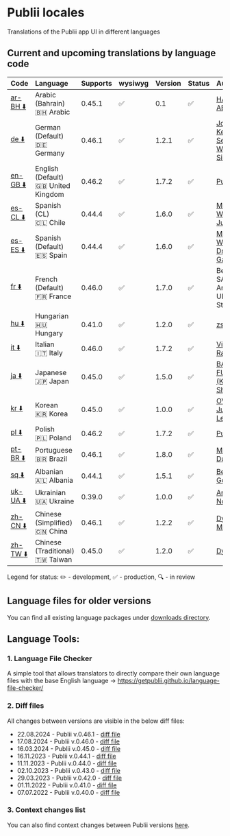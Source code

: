 # Publii locales
Translations of the Publii app UI in different languages

## Current and upcoming translations by language code

| Code                                                                                                          | Language                                          | Supports  | wysiwyg            | Version | Status             | Author                                                          |
| :------------------------------------------------------------------------------------------------------------ | :------------------------------------------------ | :-------- | :----------------- | :------ | :----------------- | :-------------------------------------------------------------- |
| [ar-BH :arrow_down:](https://github.com/GetPublii/Publii-ui-locales/blob/main/downloads/0.45.1/ar-bh.zip)     | Arabic (Bahrain)<br>🇧🇭 Arabic                   | 0.45.1    | :white_check_mark: | 0.1     | :white_check_mark:  | [HAMAD ABDULLA](https://github.com/bo3bdo) |
| [de :arrow_down:](https://github.com/GetPublii/Publii-ui-locales/blob/main/downloads/0.46.1/de.zip)           | German (Default)<br>:de: Germany                  | 0.46.1    | :white_check_mark: | 1.2.1   | :white_check_mark: | [Johannes Keyser](https://github.com/JoKeyser), [Sebastian Wiemer](https://github.com/snwiem), [Simon99de](https://github.com/Simon99de)                 |
| [en-GB :arrow_down:](https://github.com/GetPublii/Publii-ui-locales/blob/main/downloads/0.46.2/en-gb.zip)     | English (Default)<br>:uk: United Kingdom          | 0.46.2    | :white_check_mark: | 1.7.2   | :white_check_mark: | [Publii Team](https://github.com/GetPublii)                     |
| [es-CL :arrow_down:](https://github.com/GetPublii/Publii-ui-locales/blob/main/downloads/0.44.1/es-cl.zip)    | Spanish (CL)<br>:chile: Chile                     | 0.44.4    | :white_check_mark: | 1.6.0   | :white_check_mark: | [Michael Walsh](https://github.com/elmikewalsh), [Julvenzor](https://github.com/Julvenzor)                 |
| [es-ES :arrow_down:](https://github.com/GetPublii/Publii-ui-locales/blob/main/downloads/0.44.4/es-es.zip)     | Spanish (Default)<br>:es: Spain                   | 0.44.4    | :white_check_mark: | 1.6.0   | :white_check_mark:          | [Michael Walsh](https://github.com/elmikewalsh), [Drake Galley](https://github.com/drakegalley)           
| [fr :arrow_down:](https://github.com/GetPublii/Publii-ui-locales/blob/main/downloads/0.46.0/fr.zip)           | French (Default)<br>:fr: France                   | 0.46.0    | :white_check_mark: | 1.7.0   | :white_check_mark: | Benoit SALLÉ, Arthur UBERTI et StiglarG                                                     |
| [hu :arrow_down:](https://github.com/GetPublii/Publii-ui-locales/blob/main/downloads/0.41.0/hu.zip)   |Hungarian<br>:hungary: Hungary  | 0.41.0  | :white_check_mark:  | 1.2.0 | :white_check_mark:  | [zslaszlo](https://github.com/zslaszlo) |
| [it :arrow_down:](https://github.com/GetPublii/Publii-ui-locales/blob/main/downloads/0.46.0/it.zip)           | Italian<br>:it: Italy                             | 0.46.0    | :white_check_mark: | 1.7.2   | :white_check_mark: | [Vittorio Ramponi](https://github.com/gpsblues)                 |
| [ja :arrow_down:](https://github.com/GetPublii/Publii-ui-locales/blob/main/downloads/0.45.0/ja.zip)           | Japanese<br>:jp: Japan                            | 0.45.0    | :white_check_mark: | 1.5.0   | :white_check_mark: | [BALLOON \| FU-SEN <br>(Keiichi Shiga)](https://github.com/fu-sen)   |
| [kr :arrow_down:](https://github.com/GetPublii/Publii-ui-locales/blob/main/downloads/0.45.0/kr.zip)           | Korean<br>:kr: Korea                            | 0.45.0    | :white_check_mark: | 1.0.0   | :white_check_mark: | [OVJECT \ Junyoung Lee](https://github.com/ovject)   |
| [pl :arrow_down:](https://github.com/GetPublii/Publii-ui-locales/blob/main/downloads/0.46.2/pl.zip)           | Polish<br>:poland: Poland                         | 0.46.2    | :white_check_mark: | 1.7.2   | :white_check_mark: | [Publii Team](https://github.com/GetPublii)                     |
| [pt-BR :arrow_down:](https://github.com/GetPublii/Publii-ui-locales/blob/main/downloads/0.46.1/pt-br.zip)     | Portuguese<br>:brazil: Brazil                     | 0.46.1    | :white_check_mark: | 1.8.0   | :white_check_mark: | [Marcio Duarte](https://github.com/pagelab)                     |
| [sq :arrow_down:](https://github.com/GetPublii/Publii-ui-locales/blob/main/downloads/0.44.1/sq.zip)           | Albanian<br>:albania: Albania                     | 0.44.1    | :white_check_mark: | 1.5.1   | :white_check_mark: | [Besmir Godole](https://github.com/bgodole)                     |
| [uk-UA :arrow_down:](https://github.com/GetPublii/Publii-ui-locales/blob/main/downloads/0.39.0/uk-ua.zip)     | Ukrainian<br>:ukraine: Ukraine                    | 0.39.0    | :white_check_mark: | 1.0.0   | :white_check_mark: | [Andrew Notea](https://github.com/andrewnotea)                  |
| [zh-CN :arrow_down:](https://github.com/GetPublii/Publii-ui-locales/blob/main/downloads/0.46.1/zh-cn.zip)     | Chinese (Simplified)<br>:cn: China                | 0.46.1    | :white_check_mark: | 1.2.2  | :white_check_mark: | [Dyxang](https://github.com/dyxang), [Meteor](https://github.com/coolf233)                              |
| [zh-TW :arrow_down:](https://github.com/GetPublii/Publii-ui-locales/blob/main/downloads/0.45.0/zh-tw.zip)     | Chinese (Traditional)<br>:taiwan: Taiwan          | 0.45.0    | :white_check_mark: | 1.2.0   | :white_check_mark: | [Dyxang](https://github.com/dyxang)                             |

Legend for status: :pencil2: - development, :white_check_mark: - production, :mag: - in review

## Language files for older versions

You can find all existing language packages under [downloads directory](https://github.com/GetPublii/Publii-ui-locales/blob/main/downloads/).
## Language Tools:

### 1. Language File Checker

A simple tool that allows translators to directly compare their own language files with the base English language &rarr; https://getpublii.github.io/language-file-checker/

### 2. Diff files

All changes between versions are visible in the below diff files:

* 22.08.2024 - Publii v.0.46.1 - [diff file](https://github.com/GetPublii/Publii-ui-locales/blob/main/diff-files/v.0.46.1.diff)
* 17.08.2024 - Publii v.0.46.0 - [diff file](https://github.com/GetPublii/Publii-ui-locales/blob/main/diff-files/v.0.46.0.diff)
* 16.03.2024 - Publii v.0.45.0 - [diff file](https://github.com/GetPublii/Publii-ui-locales/blob/main/diff-files/v.0.45.0.diff)
* 16.11.2023 - Publii v.0.44.1 - [diff file](https://github.com/GetPublii/Publii-ui-locales/blob/main/diff-files/v.0.44.1.diff)
* 11.11.2023 - Publii v.0.44.0 - [diff file](https://github.com/GetPublii/Publii-ui-locales/blob/main/diff-files/v.0.44.0.diff)
* 02.10.2023 - Publii v.0.43.0 - [diff file](https://github.com/GetPublii/Publii-ui-locales/blob/main/diff-files/v.0.43.0.diff)
* 29.03.2023 - Publii v.0.42.0 - [diff file](https://github.com/GetPublii/Publii-ui-locales/blob/main/diff-files/v.0.42.0.diff)
* 01.11.2022 - Publii v.0.41.0 - [diff file](https://github.com/GetPublii/Publii-ui-locales/blob/main/diff-files/v.0.41.0.diff)
* 07.07.2022 - Publii v.0.40.0 - [diff file](https://github.com/GetPublii/Publii-ui-locales/blob/main/diff-files/v.0.40.0.diff)

### 3. Context changes list

You can also find context changes between Publii versions [here](https://github.com/GetPublii/Publii-ui-locales/tree/main/changes-list).
